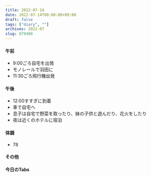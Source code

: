 ```yaml
---
title: 2022-07-14
date: 2022-07-14T00:00:00+09:00
draft: false
tags: ["diary", ""]
archives: 2022-07
slug: 879488
---
```

#### 午前
- 9:00ごろ自宅を出発
- モノレールで羽田に
- 11:30ごろ飛行機出発
#### 午後
- 12:00すすぎに到着
- 車で自宅へ
- 息子は自宅で野菜を取ったり、妹の子供と遊んだり、花火をしたり
- 夜は近くのホテルに宿泊
#### 体調
- 78
#### その他
#### 今日のTabs